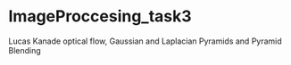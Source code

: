 # ImageProccesing_task3
Lucas Kanade optical flow, Gaussian and Laplacian Pyramids and Pyramid Blending
